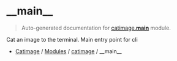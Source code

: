 # \_\_main\_\_

> Auto-generated documentation for [catimage.__main__](../../catimage/__main__.py) module.

Cat an image to the terminal. Main entry point for cli

- [Catimage](../README.md#catimage-index) / [Modules](../README.md#catimage-modules) / [catimage](index.md#catimage) / \_\_main\_\_
